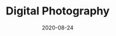 ---
title: Digital Photography
description: Selected images shot on Canon EOS 7D.
date: 2020-08-24
cover_image: /images/photography/digital/digitalLow.jpg
images_dir: /images/photography/digital/
--- 